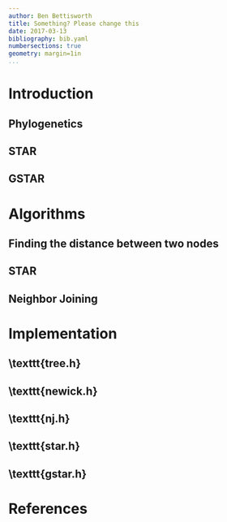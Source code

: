 ```yaml
---
author: Ben Bettisworth
title: Something? Please change this
date: 2017-03-13
bibliography: bib.yaml
numbersections: true
geometry: margin=1in
...
```


Introduction
===============================================================================

Phylogenetics
-------------------------------------------------------------------------------

STAR
-------------------------------------------------------------------------------

GSTAR
-------------------------------------------------------------------------------

Algorithms
===============================================================================

Finding the distance between two nodes
-------------------------------------------------------------------------------

STAR
-------------------------------------------------------------------------------

Neighbor Joining
-------------------------------------------------------------------------------

Implementation
===============================================================================

\texttt{tree.h}
-------------------------------------------------------------------------------

\texttt{newick.h}
-------------------------------------------------------------------------------

\texttt{nj.h}
-------------------------------------------------------------------------------

\texttt{star.h}
-------------------------------------------------------------------------------

\texttt{gstar.h}
-------------------------------------------------------------------------------

References
===============================================================================
